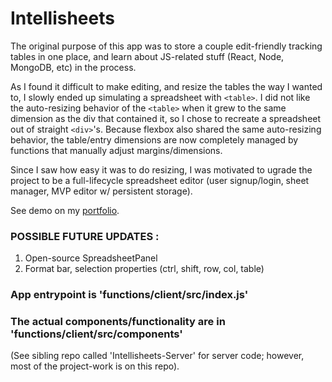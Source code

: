 # Intellisheets

The original purpose of this app was to store a couple edit-friendly tracking tables in one place, and learn about JS-related stuff (React, Node, MongoDB, etc) in the process.

As I found it difficult to make editing, and resize the tables the way I wanted to, I slowly ended up simulating a spreadsheet with `<table>`. I did not like the auto-resizing behavior of the `<table>` when it grew to the same dimension as the div that contained it, so I chose to recreate a spreadsheet out of straight `<div>`'s. Because flexbox also shared the same auto-resizing behavior, the table/entry dimensions are now completely managed by functions that manually adjust margins/dimensions. 

Since I saw how easy it was to do resizing, I was motivated to ugrade the project to be a full-lifecycle spreadsheet editor (user signup/login, sheet manager, MVP editor w/ persistent storage).

See demo on my [portfolio](https://portfolio-6cfe3.firebaseapp.com).

### POSSIBLE FUTURE UPDATES :
1. Open-source SpreadsheetPanel
2. Format bar, selection properties (ctrl, shift, row, col, table)

### App entrypoint is 'functions/client/src/index.js'<br>
### The actual components/functionality are in 'functions/client/src/components'

(See sibling repo called 'Intellisheets-Server' for server code; however, most of the project-work is on this repo).
